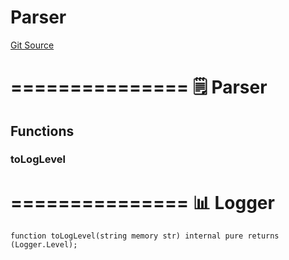 # Parser
[Git Source](https://github.com/metacontract/mc/blob/b874bc295b567a7e9bd6d6c63dfe84df116a2f3a/src/devkit/types/Parser.sol)

===============
🗒️ Parser
=================


## Functions
### toLogLevel

===============
📊 Logger
=================


```solidity
function toLogLevel(string memory str) internal pure returns (Logger.Level);
```

